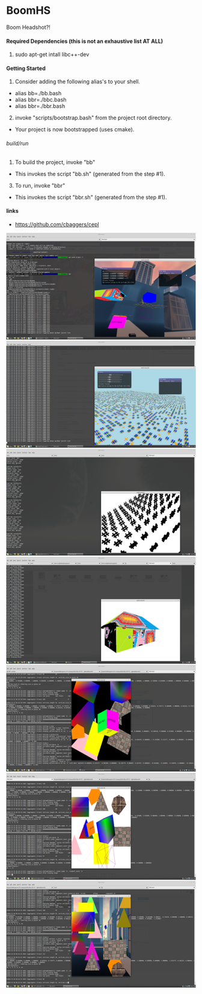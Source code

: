 # BoomHS
Boom Headshot?!

#### Required Dependencies (this is not an exhaustive list AT ALL)
1. sudo apt-get intall libc++-dev

#### Getting Started
1. Consider adding the following alias's to your shell.
 * alias bb=./bb.bash
 * alias bbr=./bbc.bash
 * alias bbr=./bbr.bash
2. invoke "scripts/bootstrap.bash" from the project root directory.
 + Your project is now bootstrapped (uses cmake).

###### build/run
1. To build the project, invoke "bb"
 + This invokes the script "bb.sh" (generated from the step #1).
3. To run, invoke "bbr"
 + This invokes the script "bbr.sh" (generated from the step #1).

#### links
* https://github.com/cbaggers/cepl

![Alt text](/screenshots/2017-12-14.png?raw=true "12/14/2017")
![Alt text](/screenshots/hashtag_plus.png?raw=true "Hashtag Plus.")
![Alt text](/screenshots/hashtag_grid.png?raw=true "Hashtag.")
![Alt text](/screenshots/house_broken.png?raw=true "House broken.")
![Alt text](/screenshots/early_shapes.png?raw=true "Some shapes being shoved at OpenGL under various transformations.")
![Alt text](/screenshots/3d_movement.png?raw=true "Basic 3d camera implemented.")
![Alt text](/screenshots/clusterfuck.png?raw=true "Clusterfuck of shapes using the burrito.")
